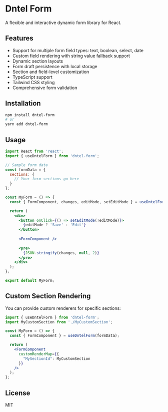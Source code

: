 # Dntel Form

A flexible and interactive dynamic form library for React.

## Features

- Support for multiple form field types: text, boolean, select, date
- Custom field rendering with string value fallback support
- Dynamic section layouts
- Form draft persistence with local storage
- Section and field-level customization
- TypeScript support
- Tailwind CSS styling
- Comprehensive form validation

## Installation

```bash
npm install dntel-form
# or
yarn add dntel-form
```

## Usage

```jsx
import React from 'react';
import { useDntelForm } from 'dntel-form';

// Sample form data
const formData = {
  sections: {
    // Your form sections go here
  }
};

const MyForm = () => {
  const { FormComponent, changes, editMode, setEditMode } = useDntelForm(formData, 'my-form-id');

  return (
    <div>
      <button onClick={() => setEditMode(!editMode)}>
        {editMode ? 'Save' : 'Edit'}
      </button>
      
      <FormComponent />
      
      <pre>
        {JSON.stringify(changes, null, 2)}
      </pre>
    </div>
  );
};

export default MyForm;
```

## Custom Section Rendering

You can provide custom renderers for specific sections:

```jsx
import { useDntelForm } from 'dntel-form';
import MyCustomSection from './MyCustomSection';

const MyForm = () => {
  const { FormComponent } = useDntelForm(formData);

  return (
    <FormComponent 
      customRenderMap={{
        "MySectionId": MyCustomSection
      }}
    />
  );
};
```

## License

MIT